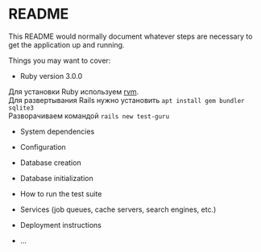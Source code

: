 # README

This README would normally document whatever steps are necessary to get the
application up and running.

Things you may want to cover:

* Ruby version 3.0.0

Для установки Ruby используем [rvm](https://rvm.io/rvm/install).  
Для развертывания Rails нужно установить `apt install gem bundler sqlite3`  
Разворачиваем командой `rails new test-guru`

* System dependencies

* Configuration

* Database creation

* Database initialization

* How to run the test suite

* Services (job queues, cache servers, search engines, etc.)

* Deployment instructions

* ...
